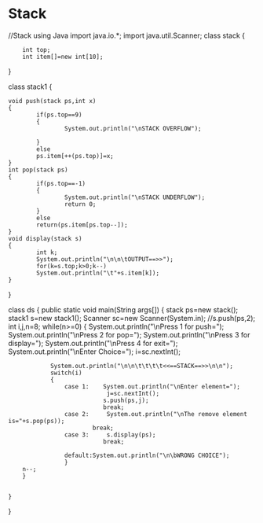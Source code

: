 # Stack
//Stack using Java
import java.io.*;
import java.util.Scanner;
class stack
{
   
        int top;
        int item[]=new int[10];
}

class stack1
{
   
   
    void push(stack ps,int x)
    {
            if(ps.top==9)
            {
                    System.out.println("\nSTACK OVERFLOW");
                   
            }
            else
            ps.item[++(ps.top)]=x;
    }
    int pop(stack ps)
    {
            if(ps.top==-1)
            {
                    System.out.println("\nSTACK UNDERFLOW");
                    return 0;
            }
            else
            return(ps.item[ps.top--]);
    }
    void display(stack s)
    {
            int k;
            System.out.println("\n\n\tOUTPUT==>>");
            for(k=s.top;k>0;k--)
            System.out.println("\t"+s.item[k]);
    }
}

class ds
{
    public static void main(String args[])
    {
        stack ps=new stack();
        stack1 s=new stack1();
        Scanner sc=new Scanner(System.in);
        //s.push(ps,2);
        int i,j,n=8;
        while(n>=0)
            {
                     System.out.println("\nPress 1 for push=");
                    System.out.println("\nPress 2 for pop=");
                    System.out.println("\nPress 3 for display=");
                   System.out.println("\nPress 4 for exit=");
                    System.out.println("\nEnter Choice=");
                    i=sc.nextInt();
               
                System.out.println("\n\n\t\t\t\t<<==STACK==>>\n\n");
                switch(i)
                {
                    case 1:    System.out.println("\nEnter element=");
                                j=sc.nextInt();
                               s.push(ps,j);
                               break;
                    case 2:     System.out.println("\nThe remove element is="+s.pop(ps));
                            break;
                    case 3:     s.display(ps);
                               break;
                   
                    default:System.out.println("\n\bWRONG CHOICE");
                    }
        n--;
        }
           

    }

}
